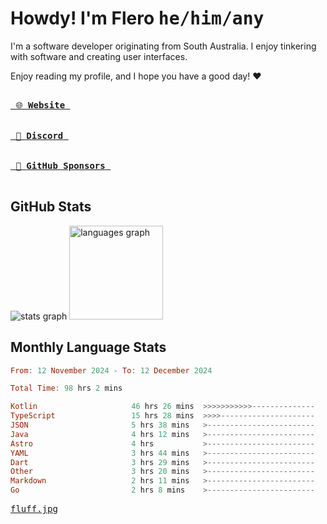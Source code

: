 # Howdy! I'm Flero <kbd>he/him/any</kbd>

I'm a software developer originating from South Australia. I enjoy tinkering with software and creating user interfaces.

Enjoy reading my profile, and I hope you have a good day! :heart:

<a href="https://flero.dev/">
    <kbd>
        <br>
        &nbsp;🌐 <strong>Website</strong>&nbsp;
        <br>
        <br>
    </kbd>
</a>

<a href="https://discord.com/users/1059375676769189938">
    <kbd>
        <br>
        &nbsp;💬 <strong>Discord</strong>&nbsp;
        <br>
        <br>
    </kbd>
</a>

<a href="https://github.com/sponsors/flerouwu">
    <kbd>
        <br>
        &nbsp;🩷 <strong>GitHub Sponsors</strong>&nbsp;
        <br>
        <br>
    </kbd>
</a>

## GitHub Stats
<!-- <p> allows it to be shown side-by-side -->
<div>
  <img src="https://github-readme-stats.vercel.app/api?hide_title=true&hide_rank=false&show_icons=true&include_all_commits=true&count_private=true&disable_animations=true&theme=github_dark&locale=en&hide_border=true&username=flerouwu" alt="stats graph"  />
  <img src="https://github-readme-stats.vercel.app/api/top-langs?locale=en&hide_title=false&langs_count=5&theme=github_dark&hide_border=true&username=flerouwu&layout=compact" alt="languages graph" height="150"  />
</div>

## Monthly Language Stats

<!--START_SECTION:waka-->

```haskell
From: 12 November 2024 - To: 12 December 2024

Total Time: 98 hrs 2 mins

Kotlin                     46 hrs 26 mins  >>>>>>>>>>>--------------   45.81 %
TypeScript                 15 hrs 28 mins  >>>>---------------------   15.27 %
JSON                       5 hrs 38 mins   >------------------------   05.56 %
Java                       4 hrs 12 mins   >------------------------   04.15 %
Astro                      4 hrs           >------------------------   03.95 %
YAML                       3 hrs 44 mins   >------------------------   03.69 %
Dart                       3 hrs 29 mins   >------------------------   03.44 %
Other                      3 hrs 20 mins   >------------------------   03.30 %
Markdown                   2 hrs 11 mins   >------------------------   02.15 %
Go                         2 hrs 8 mins    >------------------------   02.11 %
```

<!--END_SECTION:waka-->

<a href="https://raw.githubusercontent.com/flerouwu/flerouwu/main/fluff.jpg">
  <kbd>fluff.jpg</kbd>
</a>
